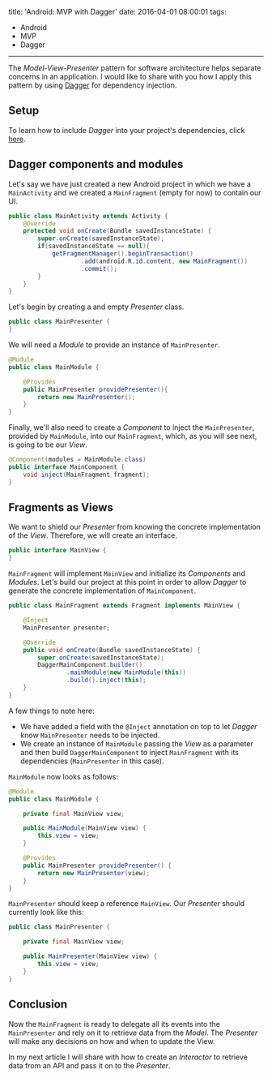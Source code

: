 title: 'Android: MVP with Dagger'
date: 2016-04-01 08:00:01
tags:
- Android
- MVP
- Dagger
---
The _Model-View-Presenter_ pattern for software architecture helps separate concerns in an application. I would like to share with you how I apply this pattern by using [Dagger](http://google.github.io/dagger/) for dependency injection.

Setup
-----

To learn how to include _Dagger_ into your project's dependencies, click [here](http://soflete.github.io/2016/04/02/Setup-Dagger-in-Android/).

Dagger components and modules
-----------------------------

Let's say we have just created a new Android project in which we have a `MainActivity` and we created a `MainFragment` (empty for now) to contain our UI.

```Java
public class MainActivity extends Activity {
    @Override
    protected void onCreate(Bundle savedInstanceState) {
        super.onCreate(savedInstanceState);
        if(savedInstanceState == null){
            getFragmentManager().beginTransaction()
                    .add(android.R.id.content, new MainFragment())
                    .commit();
        }
    }
}
```

Let's begin by creating a and empty _Presenter_ class.

```Java
public class MainPresenter {
}
```

We will need a _Module_ to provide an instance of `MainPresenter`.

```Java
@Module
public class MainModule {

    @Provides
    public MainPresenter providePresenter(){
        return new MainPresenter();
    }
}
```

Finally, we'll also need to create a _Component_ to inject the `MainPresenter`, provided by `MainModule`, into our `MainFragment`, which, as you will see next, is going to be our _View_.

```Java
@Component(modules = MainModule.class)
public interface MainComponent {
    void inject(MainFragment fragment);
}
```

Fragments as Views
------------------

We want to shield our _Presenter_ from knowing the concrete implementation of the _View_. Therefore, we will create an interface.

```Java
public interface MainView {
}
```

`MainFragment` will implement `MainView` and initialize its _Components_ and _Modules_.
Let's build our project at this point in order to allow _Dagger_ to generate the concrete implementation of `MainComponent`.

```Java
public class MainFragment extends Fragment implements MainView {

    @Inject
    MainPresenter presenter;

    @Override
    public void onCreate(Bundle savedInstanceState) {
        super.onCreate(savedInstanceState);
        DaggerMainComponent.builder()
                .mainModule(new MainModule(this))
                .build().inject(this);
    }
}
```

A few things to note here:
- We have added a field with the `@Inject` annotation on top to let _Dagger_ know `MainPresenter` needs to be injected.
- We create an instance of `MainModule` passing the _View_ as a parameter and then build `DaggerMainComponent` to inject `MainFragment` with its dependencies (`MainPresenter` in this case).

 `MainModule` now looks as follows:

```Java
@Module
public class MainModule {

    private final MainView view;

    public MainModule(MainView view) {
        this.view = view;
    }

    @Provides
    public MainPresenter providePresenter() {
        return new MainPresenter(view);
    }
}
```

`MainPresenter` should keep a reference `MainView`. Our _Presenter_ should currently look like this:

```Java
public class MainPresenter {

    private final MainView view;

    public MainPresenter(MainView view) {
        this.view = view;
    }
}
```

Conclusion
----------

Now the `MainFragment` is ready to delegate all its events into the `MainPresenter` and rely on it to retrieve data from the _Model_. The _Presenter_ will make any decisions on how and when to update the View.

In my next article I will share with how to create an _Interactor_ to retrieve data from an API and pass it on to the _Presenter_.
